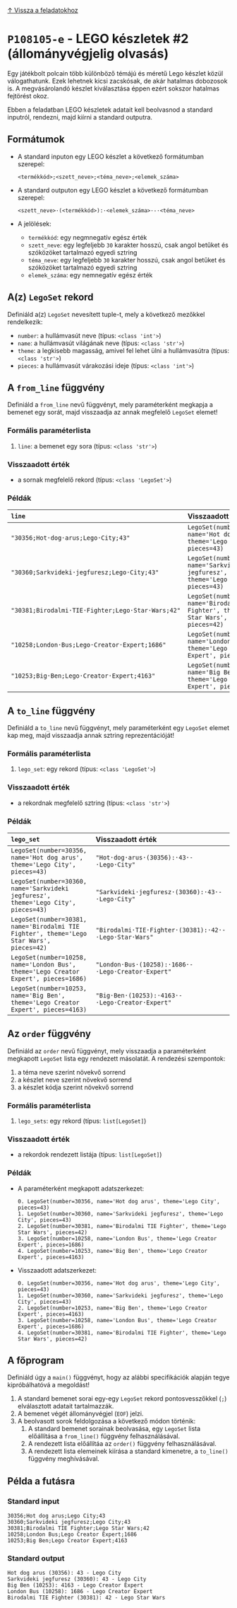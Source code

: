 [↑ Vissza a feladatokhoz](./README.md)

# `P108105-e` - LEGO készletek #2 (állományvégjelig olvasás)


Egy játékbolt polcain több különböző témájú és méretű Lego készlet közül válogathatunk. Ezek lehetnek kicsi zacskósak,
de akár hatalmas dobozosok is. A megvásárolandó készlet kiválasztása éppen ezért sokszor hatalmas fejtörést okoz.

Ebben a feladatban LEGO készletek adatait kell beolvasnod a standard inputról, rendezni, majd kiírni a standard outputra.


## Formátumok


* A standard inputon egy LEGO készlet a következő formátumban szerepel:

    ```
    <termékkód>;<szett_neve>;<téma_neve>;<elemek_száma>
    ```

* A standard outputon egy LEGO készlet a következő formátumban szerepel:

    ```
    <szett_neve>·(<termékkód>):·<elemek_száma>·-·<téma_neve>
    ```

* A jelölések:

    * `termékkód`: egy negmnegatív egész érték
    * `szett_neve`: egy legfeljebb `30` karakter hosszú, csak angol betűket és szóközöket tartalmazó egyedi sztring
    * `téma_neve`: egy legfeljebb `30` karakter hosszú, csak angol betűket és szóközöket tartalmazó egyedi sztring
    * `elemek_száma`: egy nemnegatív egész érték


## A(z) `LegoSet` rekord

Definiáld a(z) `LegoSet` nevesített tuple-t, mely a következő mezőkkel rendelkezik:

* `number`: a hullámvasút neve (típus: `<class 'int'>`)
* `name`: a hullámvasút világának neve (típus: `<class 'str'>`)
* `theme`: a legkisebb magasság, amivel fel lehet ülni a hullámvasútra (típus: `<class 'str'>`)
* `pieces`: a hullámvasút várakozási ideje (típus: `<class 'int'>`)

## A `from_line` függvény

Definiáld a `from_line` nevű függvényt, mely paraméterként megkapja a bemenet egy sorát, majd visszaadja az annak megfelelő `LegoSet` elemet!

### Formális paraméterlista

1. `line`: a bemenet egy sora (típus: `<class 'str'>`)

### Visszaadott érték

* a sornak megfelelő rekord (típus: `<class 'LegoSet'>`)

### Példák

| `line` | Visszaadott érték | 
| :--- | :--- | 
| `"30356;Hot·dog·arus;Lego·City;43"` | `LegoSet(number=30356, name='Hot dog arus', theme='Lego City', pieces=43)` |
| `"30360;Sarkvideki·jegfuresz;Lego·City;43"` | `LegoSet(number=30360, name='Sarkvideki jegfuresz', theme='Lego City', pieces=43)` |
| `"30381;Birodalmi·TIE·Fighter;Lego·Star·Wars;42"` | `LegoSet(number=30381, name='Birodalmi TIE Fighter', theme='Lego Star Wars', pieces=42)` |
| `"10258;London·Bus;Lego·Creator·Expert;1686"` | `LegoSet(number=10258, name='London Bus', theme='Lego Creator Expert', pieces=1686)` |
| `"10253;Big·Ben;Lego·Creator·Expert;4163"` | `LegoSet(number=10253, name='Big Ben', theme='Lego Creator Expert', pieces=4163)` |

## A `to_line` függvény

Definiáld a `to_line` nevű függvényt, mely paraméterként egy `LegoSet` elemet kap meg, majd visszaadja annak sztring reprezentációját!

### Formális paraméterlista

1. `lego_set`: egy rekord (típus: `<class 'LegoSet'>`)

### Visszaadott érték

* a rekordnak megfelelő sztring (típus: `<class 'str'>`)

### Példák

| `lego_set` | Visszaadott érték | 
| :--- | :--- | 
| `LegoSet(number=30356, name='Hot dog arus', theme='Lego City', pieces=43)` | `"Hot·dog·arus·(30356):·43·-·Lego·City"` |
| `LegoSet(number=30360, name='Sarkvideki jegfuresz', theme='Lego City', pieces=43)` | `"Sarkvideki·jegfuresz·(30360):·43·-·Lego·City"` |
| `LegoSet(number=30381, name='Birodalmi TIE Fighter', theme='Lego Star Wars', pieces=42)` | `"Birodalmi·TIE·Fighter·(30381):·42·-·Lego·Star·Wars"` |
| `LegoSet(number=10258, name='London Bus', theme='Lego Creator Expert', pieces=1686)` | `"London·Bus·(10258):·1686·-·Lego·Creator·Expert"` |
| `LegoSet(number=10253, name='Big Ben', theme='Lego Creator Expert', pieces=4163)` | `"Big·Ben·(10253):·4163·-·Lego·Creator·Expert"` |

## Az `order` függvény

Definiáld az `order` nevű függvényt, mely visszaadja a paraméterként megkapott `LegoSet` lista egy rendezett másolatát. A rendezési szempontok:

1. a téma neve szerint növekvő sorrend
1. a készlet neve szerint növekvő sorrend
1. a készlet kódja szerint növekvő sorrend

### Formális paraméterlista

1. `lego_sets`: egy rekord (típus: `list[LegoSet]`)

### Visszaadott érték

* a rekordok rendezett listája (típus: `list[LegoSet]`)

### Példák


* A paraméterként megkapott adatszerkezet:

    ```
	0. LegoSet(number=30356, name='Hot dog arus', theme='Lego City', pieces=43)
	1. LegoSet(number=30360, name='Sarkvideki jegfuresz', theme='Lego City', pieces=43)
	2. LegoSet(number=30381, name='Birodalmi TIE Fighter', theme='Lego Star Wars', pieces=42)
	3. LegoSet(number=10258, name='London Bus', theme='Lego Creator Expert', pieces=1686)
	4. LegoSet(number=10253, name='Big Ben', theme='Lego Creator Expert', pieces=4163)
    ```

* Visszaadott adatszerkezet:

    ```
	0. LegoSet(number=30356, name='Hot dog arus', theme='Lego City', pieces=43)
	1. LegoSet(number=30360, name='Sarkvideki jegfuresz', theme='Lego City', pieces=43)
	2. LegoSet(number=10253, name='Big Ben', theme='Lego Creator Expert', pieces=4163)
	3. LegoSet(number=10258, name='London Bus', theme='Lego Creator Expert', pieces=1686)
	4. LegoSet(number=30381, name='Birodalmi TIE Fighter', theme='Lego Star Wars', pieces=42)
    ```


## A főprogram

Definiáld úgy a `main()` függvényt, hogy az alábbi specifikációk alapján tegye kipróbálhatóvá a megoldást!

1. A standard bemenet sorai egy-egy `LegoSet` rekord pontosvesszőkkel (`;`) elválasztott adatait tartalmazzák.
1. A bemenet végét állományvégjel (`EOF`) jelzi.
1. A beolvasott sorok feldolgozása a következő módon történik:
   1. A standard bemenet sorainak beolvasása, egy `LegoSet` lista előállítása a `from_line()` függvény felhasználásával.
   1. A rendezett lista előállítáa az `order()` függvény felhasználásával.
   1. A rendezett lista elemeinek kiírása a standard kimenetre, a `to_line()` függvény meghívásával.

## Példa a futásra

### Standard input

```
30356;Hot dog arus;Lego City;43
30360;Sarkvideki jegfuresz;Lego City;43
30381;Birodalmi TIE Fighter;Lego Star Wars;42
10258;London Bus;Lego Creator Expert;1686
10253;Big Ben;Lego Creator Expert;4163
```

### Standard output

```
Hot dog arus (30356): 43 - Lego City
Sarkvideki jegfuresz (30360): 43 - Lego City
Big Ben (10253): 4163 - Lego Creator Expert
London Bus (10258): 1686 - Lego Creator Expert
Birodalmi TIE Fighter (30381): 42 - Lego Star Wars
```